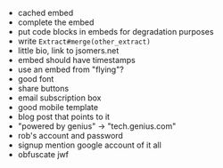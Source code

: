 - cached embed
- complete the embed
- put code blocks in embeds for degradation purposes
- write `Extract#merge(other_extract)`
- little bio, link to jsomers.net
- embed should have timestamps
- use an embed from "flying"?
- good font
- share buttons
- email subscription box
- good mobile template
- blog post that points to it
- "powered by genius" -> "tech.genius.com"
- rob's account and password
- signup mention google account of it all
- obfuscate jwf